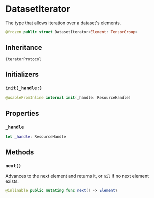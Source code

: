 # DatasetIterator

The type that allows iteration over a dataset's elements.

``` swift
@frozen public struct DatasetIterator<Element: TensorGroup>
```

## Inheritance

`IteratorProtocol`

## Initializers

### `init(_handle:)`

``` swift
@usableFromInline internal init(_handle: ResourceHandle)
```

## Properties

### `_handle`

``` swift
let _handle: ResourceHandle
```

## Methods

### `next()`

Advances to the next element and returns it, or `nil` if no next element exists.

``` swift
@inlinable public mutating func next() -> Element?
```
